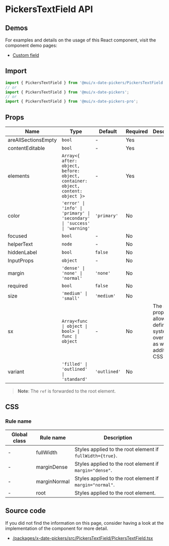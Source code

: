 # PickersTextField API

## Demos

For examples and details on the usage of this React component, visit the component demo pages:

- [Custom field](/x/react-date-pickers/custom-field/)

## Import

```jsx
import { PickersTextField } from '@mui/x-date-pickers/PickersTextField';
// or
import { PickersTextField } from '@mui/x-date-pickers';
// or
import { PickersTextField } from '@mui/x-date-pickers-pro';
```

## Props

| Name | Type | Default | Required | Description |
|------|------|---------|----------|-------------|
| areAllSectionsEmpty | `bool` | - | Yes |  |
| contentEditable | `bool` | - | Yes |  |
| elements | `Array<{ after: object, before: object, container: object, content: object }>` | - | Yes |  |
| color | `'error' \| 'info' \| 'primary' \| 'secondary' \| 'success' \| 'warning'` | `'primary'` | No |  |
| focused | `bool` | - | No |  |
| helperText | `node` | - | No |  |
| hiddenLabel | `bool` | `false` | No |  |
| InputProps | `object` | - | No |  |
| margin | `'dense' \| 'none' \| 'normal'` | `'none'` | No |  |
| required | `bool` | `false` | No |  |
| size | `'medium' \| 'small'` | `'medium'` | No |  |
| sx | `Array<func \| object \| bool> \| func \| object` | - | No | The system prop that allows defining system overrides as well as additional CSS styles. |
| variant | `'filled' \| 'outlined' \| 'standard'` | `'outlined'` | No |  |

> **Note**: The `ref` is forwarded to the root element.

## CSS

### Rule name

| Global class | Rule name | Description |
|--------------|-----------|-------------|
| - | fullWidth | Styles applied to the root element if `fullWidth={true}`. |
| - | marginDense | Styles applied to the root element if `margin="dense"`. |
| - | marginNormal | Styles applied to the root element if `margin="normal"`. |
| - | root | Styles applied to the root element. |

## Source code

If you did not find the information on this page, consider having a look at the implementation of the component for more detail.

- [/packages/x-date-pickers/src/PickersTextField/PickersTextField.tsx](https://github.com/mui/material-ui/tree/HEAD/packages/x-date-pickers/src/PickersTextField/PickersTextField.tsx)